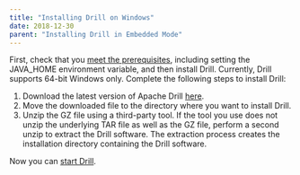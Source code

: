 ```yaml
---
title: "Installing Drill on Windows"
date: 2018-12-30
parent: "Installing Drill in Embedded Mode"
---
```

First, check that you [meet the prerequisites]({{site.baseurl}}/docs/embedded-mode-prerequisites), including setting the JAVA_HOME environment variable, and then install Drill. Currently, Drill supports 64-bit Windows only. Complete the following steps to install Drill:

1. Download the latest version of Apache Drill [here](http://www-us.apache.org/dist/drill/drill-1.15.0/apache-drill-1.15.0.tar.gz).
2. Move the downloaded file to the directory where you want to install Drill.
3. Unzip the GZ file using a third-party tool. If the tool you use does not unzip the underlying TAR file as well as the GZ file, perform a second unzip to extract the Drill software. The extraction process creates the installation directory containing the Drill software. 

Now you can [start Drill]({{site.baseurl}}/docs/starting-drill-on-windows). 
